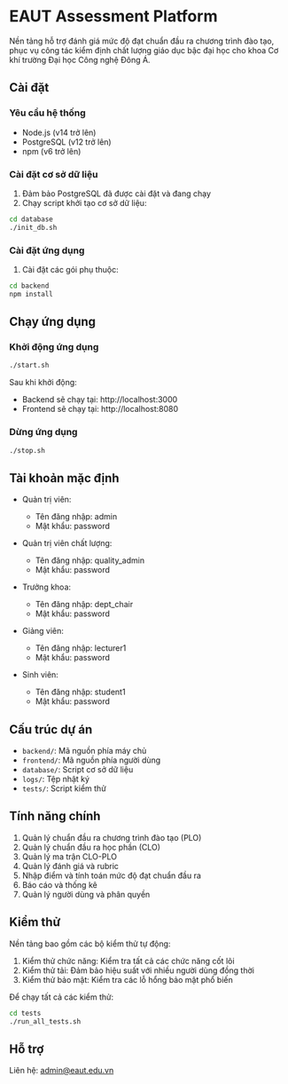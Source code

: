 # EAUT Assessment Platform

Nền tảng hỗ trợ đánh giá mức độ đạt chuẩn đầu ra chương trình đào tạo, phục vụ công tác kiểm định chất lượng giáo dục bậc đại học cho khoa Cơ khí trường Đại học Công nghệ Đông Á.

## Cài đặt

### Yêu cầu hệ thống

- Node.js (v14 trở lên)
- PostgreSQL (v12 trở lên)
- npm (v6 trở lên)

### Cài đặt cơ sở dữ liệu

1. Đảm bảo PostgreSQL đã được cài đặt và đang chạy
2. Chạy script khởi tạo cơ sở dữ liệu:

```bash
cd database
./init_db.sh
```

### Cài đặt ứng dụng

1. Cài đặt các gói phụ thuộc:

```bash
cd backend
npm install
```

## Chạy ứng dụng

### Khởi động ứng dụng

```bash
./start.sh
```

Sau khi khởi động:
- Backend sẽ chạy tại: http://localhost:3000
- Frontend sẽ chạy tại: http://localhost:8080

### Dừng ứng dụng

```bash
./stop.sh
```

## Tài khoản mặc định

- Quản trị viên:
  - Tên đăng nhập: admin
  - Mật khẩu: password

- Quản trị viên chất lượng:
  - Tên đăng nhập: quality_admin
  - Mật khẩu: password

- Trưởng khoa:
  - Tên đăng nhập: dept_chair
  - Mật khẩu: password

- Giảng viên:
  - Tên đăng nhập: lecturer1
  - Mật khẩu: password

- Sinh viên:
  - Tên đăng nhập: student1
  - Mật khẩu: password

## Cấu trúc dự án

- `backend/`: Mã nguồn phía máy chủ
- `frontend/`: Mã nguồn phía người dùng
- `database/`: Script cơ sở dữ liệu
- `logs/`: Tệp nhật ký
- `tests/`: Script kiểm thử

## Tính năng chính

1. Quản lý chuẩn đầu ra chương trình đào tạo (PLO)
2. Quản lý chuẩn đầu ra học phần (CLO)
3. Quản lý ma trận CLO-PLO
4. Quản lý đánh giá và rubric
5. Nhập điểm và tính toán mức độ đạt chuẩn đầu ra
6. Báo cáo và thống kê
7. Quản lý người dùng và phân quyền

## Kiểm thử

Nền tảng bao gồm các bộ kiểm thử tự động:

1. Kiểm thử chức năng: Kiểm tra tất cả các chức năng cốt lõi
2. Kiểm thử tải: Đảm bảo hiệu suất với nhiều người dùng đồng thời
3. Kiểm thử bảo mật: Kiểm tra các lỗ hổng bảo mật phổ biến

Để chạy tất cả các kiểm thử:

```bash
cd tests
./run_all_tests.sh
```

## Hỗ trợ

Liên hệ: [admin@eaut.edu.vn](mailto:admin@eaut.edu.vn)
